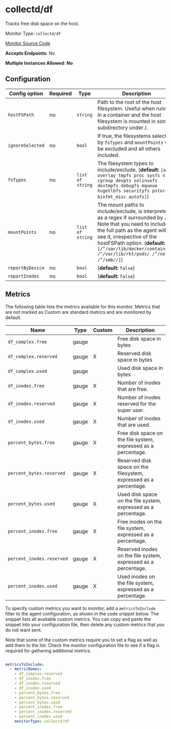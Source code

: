 <!--- GENERATED BY gomplate from scripts/docs/monitor-page.md.tmpl --->

# collectd/df

 Tracks free disk space on the host.


Monitor Type: `collectd/df`

[Monitor Source Code](https://github.com/signalfx/signalfx-agent/tree/master/internal/monitors/collectd/df)

**Accepts Endpoints**: No

**Multiple Instances Allowed**: **No**

## Configuration

| Config option | Required | Type | Description |
| --- | --- | --- | --- |
| `hostFSPath` | no | `string` | Path to the root of the host filesystem.  Useful when running in a container and the host filesystem is mounted in some subdirectory under /. |
| `ignoreSelected` | no | `bool` | If true, the filesystems selected by `fsTypes` and `mountPoints` will be excluded and all others included. |
| `fsTypes` | no | `list of string` | The filesystem types to include/exclude. (**default:** `[aufs overlay tmpfs proc sysfs nsfs cgroup devpts selinuxfs devtmpfs debugfs mqueue hugetlbfs securityfs pstore binfmt_misc autofs]`) |
| `mountPoints` | no | `list of string` | The mount paths to include/exclude, is interpreted as a regex if surrounded by `/`.  Note that you need to include the full path as the agent will see it, irrespective of the hostFSPath option. (**default:** `[/^/var/lib/docker/containers/ /^/var/lib/rkt/pods/ /^/net// /^/smb//]`) |
| `reportByDevice` | no | `bool` |  (**default:** `false`) |
| `reportInodes` | no | `bool` |  (**default:** `false`) |




## Metrics

The following table lists the metrics available for this monitor. Metrics that are not marked as Custom are standard metrics and are monitored by default.

| Name | Type | Custom | Description |
| ---  | ---  | ---    | ---         |
| `df_complex.free` | gauge |  | Free disk space in bytes |
| `df_complex.reserved` | gauge | X | Reserved disk space in bytes |
| `df_complex.used` | gauge |  | Used disk space in bytes |
| `df_inodes.free` | gauge | X | Number of inodes that are free. |
| `df_inodes.reserved` | gauge | X | Number of inodes reserved for the super user. |
| `df_inodes.used` | gauge | X | Number of inodes that are used. |
| `percent_bytes.free` | gauge | X | Free disk space on the file system, expressed as a percentage. |
| `percent_bytes.reserved` | gauge | X | Reserved disk space on the filesystem, expressed as a percentage. |
| `percent_bytes.used` | gauge | X | Used disk space on the file system, expressed as a percentage. |
| `percent_inodes.free` | gauge | X | Free inodes on the file system, expressed as a percentage. |
| `percent_inodes.reserved` | gauge | X | Reserved inodes on the file system, expressed as a percentage. |
| `percent_inodes.used` | gauge | X | Used inodes on the file system, expressed as a percentage. |


To specify custom metrics you want to monitor, add a `metricsToInclude` filter
to the agent configuration, as shown in the code snippet below. The snippet
lists all available custom metrics. You can copy and paste the snippet into
your configuration file, then delete any custom metrics that you do not want
sent.

Note that some of the custom metrics require you to set a flag as well as add
them to the list. Check the monitor configuration file to see if a flag is
required for gathering additional metrics.

```yaml

metricsToInclude:
  - metricNames:
    - df_complex.reserved
    - df_inodes.free
    - df_inodes.reserved
    - df_inodes.used
    - percent_bytes.free
    - percent_bytes.reserved
    - percent_bytes.used
    - percent_inodes.free
    - percent_inodes.reserved
    - percent_inodes.used
    monitorType: collectd/df
```




